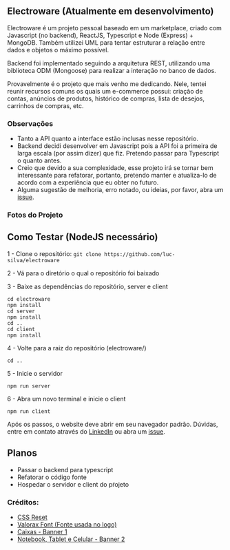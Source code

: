 ## Electroware (Atualmente em desenvolvimento)
Electroware é um projeto pessoal baseado em um marketplace, criado com Javascript (no backend), ReactJS, Typescript e Node (Express) + MongoDB. Também utilizei UML para tentar estruturar a relação entre dados e objetos o máximo possível.

Backend foi implementado seguindo a arquitetura REST, utilizando uma biblioteca ODM (Mongoose) para realizar a interação no banco de dados.

Provavelmente é o projeto que mais venho me dedicando. Nele, tentei reunir recursos comuns os quais um e-commerce possui: criação de contas, anúncios de produtos, histórico de compras, lista de desejos, carrinhos de compras, etc.

### Observações
- Tanto a API quanto a interface estão inclusas nesse repositório.
- Backend decidi desenvolver em Javascript pois a API foi a primeira de larga escala (por assim dizer) que fiz. Pretendo passar para Typescript o quanto antes.
- Creio que devido a sua complexidade, esse projeto irá se tornar bem interessante para refatorar, portanto, pretendo manter e atualiza-lo de acordo com a experiência que eu obter no futuro.
- Alguma sugestão de melhoria, erro notado, ou ideias, por favor, abra um [issue](https://github.com/luc-silva/electroware/issues).

### Fotos do Projeto



## Como Testar (NodeJS necessário)
1 - Clone o repositório:
``` git clone https://github.com/luc-silva/electroware ```

2 - Vá para o diretório o qual o repositório foi baixado

3 - Baixe as dependências do repositório, server e client
``` 
cd electroware
npm install
cd server
npm install
cd ..
cd client
npm install
```

4 - Volte para a raiz do repositório (electroware/)
```
cd ..
```

5 - Inicie o servidor
```
npm run server
```

6 - Abra um novo terminal e inicie o client
```
npm run client
```

Após os passos, o website deve abrir em seu navegador padrão. Dúvidas, entre em contato através do [LinkedIn](https://linkedin.com/in/silva-luc) ou abra um [issue](https://github.com/luc-silva/electroware/issues).

## Planos
- Passar o backend para typescript
- Refatorar o código fonte
- Hospedar o servidor e client do pŕojeto

### Créditos:
- [CSS Reset](https://meyerweb.com/eric/tools/css/reset/)
- [Valorax Font (Fonte usada no logo)](https://befonts.com/valorax-font.html)
- [Caixas - Banner 1](https://unsplash.com/@shutter_speed_)
- [Notebook, Tablet e Celular - Banner 2](https://www.freepik.com/free-psd/digital-devices-screen-editable_16303836.htm#page=4&query=eletronics&position=34&from_view=search&track=sph)

